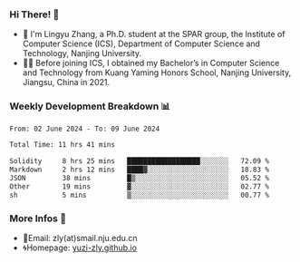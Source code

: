 ### Hi There! 👋 
- 🐳 I'm Lingyu Zhang, a Ph.D. student at the SPAR group, the Institute of Computer Science (ICS), Department of Computer Science and Technology, Nanjing University.
- 🧑‍🎓 Before joining ICS, I obtained my Bachelor’s in Computer Science and Technology from Kuang Yaming Honors School, Nanjing University, Jiangsu, China in 2021.

### Weekly Development Breakdown :bar_chart:

<!--START_SECTION:waka-->

```txt
From: 02 June 2024 - To: 09 June 2024

Total Time: 11 hrs 41 mins

Solidity     8 hrs 25 mins   ██████████████████░░░░░░░   72.09 %
Markdown     2 hrs 12 mins   ████▓░░░░░░░░░░░░░░░░░░░░   18.83 %
JSON         38 mins         █▒░░░░░░░░░░░░░░░░░░░░░░░   05.52 %
Other        19 mins         ▓░░░░░░░░░░░░░░░░░░░░░░░░   02.77 %
sh           5 mins          ▒░░░░░░░░░░░░░░░░░░░░░░░░   00.77 %
```

<!--END_SECTION:waka-->

<!--
### Github Contributions :octocat:

![](https://raw.githubusercontent.com/yuzi-zly/yuzi-zly/output/github-contribution-grid-snake.svg)              
-->

### More Infos 📖

- 📧Email: zly(at)smail.nju.edu.cn
- 🌀Homepage: [yuzi-zly.github.io](https://yuzi-zly.github.io/)
